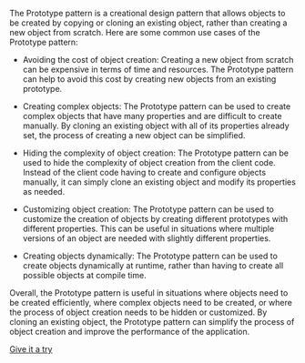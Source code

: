 The Prototype pattern is a creational design pattern that allows objects to be created by copying or cloning an existing object, rather than creating a new object from scratch. Here are some common use cases of the Prototype pattern:

- Avoiding the cost of object creation: Creating a new object from scratch can be expensive in terms of time and resources. The Prototype pattern can help to avoid this cost by creating new objects from an existing prototype.


- Creating complex objects: The Prototype pattern can be used to create complex objects that have many properties and are difficult to create manually. By cloning an existing object with all of its properties already set, the process of creating a new object can be simplified.


- Hiding the complexity of object creation: The Prototype pattern can be used to hide the complexity of object creation from the client code. Instead of the client code having to create and configure objects manually, it can simply clone an existing object and modify its properties as needed.


- Customizing object creation: The Prototype pattern can be used to customize the creation of objects by creating different prototypes with different properties. This can be useful in situations where multiple versions of an object are needed with slightly different properties.


- Creating objects dynamically: The Prototype pattern can be used to create objects dynamically at runtime, rather than having to create all possible objects at compile time.


Overall, the Prototype pattern is useful in situations where objects need to be created efficiently, where complex objects need to be created, or where the process of object creation needs to be hidden or customized. By cloning an existing object, the Prototype pattern can simplify the process of object creation and improve the performance of the application.

[Give it a try](./../../../../../../../test/java/io/barblin/patterns/creational/prototype/PrototypeTest.java)